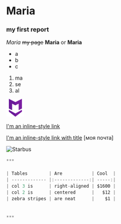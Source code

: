 # Maria
### my first report
_Maria_
~~my page~~
**Maria** or __Maria__
* a
* b
* c


1. ma
2. se
3. al



![alt text](https://github.com/adam-p/markdown-here/raw/master/src/common/images/icon48.png "Logo Title Text 1")

[I'm an inline-style link](https://www.google.com)

[I'm an inline-style link with title](https://www.google.com "Google's Homepage")
[моя почта]

![Starbus](https://pp.userapi.com/c836227/v836227311/5fbea/gaaSspf4AjI)
```javascript
***

| Tables        | Are           | Cool  |
| ------------- |:-------------:| -----:|
| col 3 is      | right-aligned | $1600 |
| col 2 is      | centered      |   $12 |
| zebra stripes | are neat      |    $1 |


***
